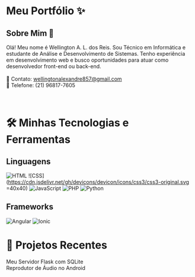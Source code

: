 # Meu Portfólio ✨<br>
## Sobre Mim 📌<br>
Olá! Meu nome é Wellington A. L. dos Reis. Sou Técnico em Informática e estudante de Análise e Desenvolvimento de Sistemas. Tenho experiência em desenvolvimento web e busco oportunidades para atuar como desenvolvedor front-end ou back-end.
<br>
<br>
📧 Contato: wellingtonalexandre857@gmail.com<br>
📱 Telefone: (21) 96817-7605<br>
<br>
<br>
# 🛠️ Minhas Tecnologias e Ferramentas<br>
## Linguagens<br>
![HTML](https://cdn.jsdelivr.net/gh/devicons/devicon/icons/html5/html5-original.svg=40x40) ![CSS](https://cdn.jsdelivr.net/gh/devicons/devicon/icons/css3/css3-original.svg =40x40) ![JavaScript](https://cdn.jsdelivr.net/gh/devicons/devicon/icons/javascript/javascript-original.svg=40x40) ![PHP](https://cdn.jsdelivr.net/gh/devicons/devicon/icons/php/php-original.svg=40x40)
![Python](https://cdn.jsdelivr.net/gh/devicons/devicon/icons/python/python-original.svg=40x40)
<br>
## Frameworks <br>
![Angular](https://cdn.jsdelivr.net/gh/devicons/devicon/icons/angularjs/angularjs-original.svg=40x40)
![Ionic](https://cdn.jsdelivr.net/gh/devicons/devicon/icons/ionic/ionic-original.svg=40x40)

# 🚀 Projetos Recentes<br>
Meu Servidor Flask com SQLite<br>
Reprodutor de Áudio no Android<br>

